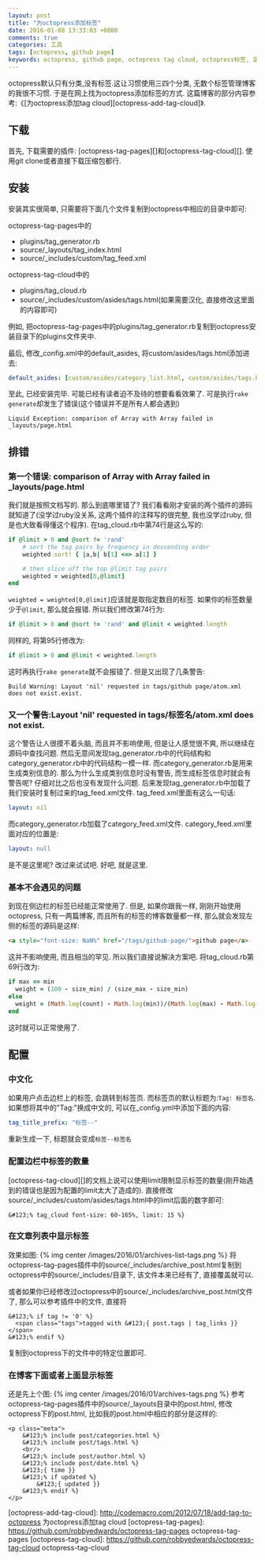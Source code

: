 ```yaml
---
layout: post
title: "为octopress添加标签"
date: 2016-01-08 13:33:03 +0800
comments: true
categories: 工具
tags: [octopress, github page]
keywords: octopress, github page, octopress tag cloud, octopress标签, 定制octopress
---
```

octopress默认只有分类,没有标签.这让习惯使用三四个分类, 无数个标签管理博客的我很不习惯.
于是在网上找为octopress添加标签的方式. 这篇博客的部分内容参考:《[为octopress添加tag cloud][octopress-add-tag-cloud]》.
<!--more-->

## 下载
首先, 下载需要的插件: [octopress-tag-pages][]和[octopress-tag-cloud][]. 使用git clone或者直接下载压缩包都行.

## 安装
安装其实很简单, 只需要将下面几个文件复制到octopress中相应的目录中即可:

octopress-tag-pages中的

- plugins/tag\_generator.rb
- source/\_layouts/tag\_index.html
- source/\_includes/custom/tag\_feed.xml

octopress-tag-cloud中的

- plugins/tag\_cloud.rb
- source/\_includes/custom/asides/tags.html(如果需要汉化, 直接修改这里面的内容即可)

例如, 把octopress-tag-pages中的plugins/tag\_generator.rb复制到octopress安装目录下的plugins文件夹中.

最后, 修改\_config.xml中的default_asides, 将custom/asides/tags.html添加进去:
```yaml
default_asides: [custom/asides/category_list.html, custom/asides/tags.html, ...]
```

至此, 已经安装完毕. 可能已经有读者迫不及待的想要看看效果了. 可是执行`rake generate`却发生了错误(这个错误并不是所有人都会遇到)
```plain
Liquid Exception: comparison of Array with Array failed in _layouts/page.html
```

## 排错
### 第一个错误: comparison of Array with Array failed in \_layouts/page.html
我们就是按照文档写的. 那么到底哪里错了? 我们看看刚才安装的两个插件的源码就知道了(没学过ruby没关系, 这两个插件的注释写的很完整, 我也没学过ruby, 但是也大致看得懂这个程序). 在tag_cloud.rb中第74行是这么写的:
```ruby
if @limit > 0 and @sort != 'rand'
    # sort the tag pairs by frequency in descending order
    weighted.sort! { |a,b| b[1] <=> a[1] }

    # then slice off the top @limit tag pairs
    weighted = weighted[0,@limit]
end
```
`weighted = weighted[0,@limit]`应该就是取指定数目的标签. 如果你的标签数量少于`@limit`, 那么就会报错. 所以我们修改第74行为:
```ruby
if @limit > 0 and @sort != 'rand' and @limit < weighted.length
```
同样的, 将第95行修改为:
```ruby
if @limit > 0 and @limit < weighted.length
```
这时再执行`rake generate`就不会报错了. 但是又出现了几条警告:
```plain
Build Warning: Layout 'nil' requested in tags/github page/atom.xml does not exist.exist.
```
### 又一个警告:Layout 'nil' requested in tags/标签名/atom.xml does not exist.
这个警告让人很摸不着头脑, 而且并不影响使用, 但是让人感觉很不爽, 所以继续在源码中查找问题.
然后无意间发现tag_generator.rb中的代码结构和category_generator.rb中的代码结构一模一样. 
而category_generator.rb是用来生成类别信息的. 那么为什么生成类别信息时没有警告, 而生成标签信息时就会有警告呢?
仔细对比之后也没有发现什么问题. 后来发现tag_generator.rb中加载了我们安装时复制过来的tag_feed.xml文件. tag_feed.xml里面有这么一句话:
```yaml
layout: nil
```
而category_generator.rb加载了category_feed.xml文件. category_feed.xml里面对应的位置是:
```yaml
layout: null
```
是不是这里呢? 改过来试试吧. 好吧, 就是这里.

### 基本不会遇见的问题
到现在侧边栏的标签已经能正常使用了. 但是, 如果你跟我一样, 刚刚开始使用octopress, 只有一两篇博客, 而且所有的标签的博客数量都一样, 那么就会发现左侧的标签的源码是这样:
```html
<a style="font-size: NaN%" href="/tags/github-page/">github page</a>
```
这并不影响使用, 而且相当的罕见. 所以我们直接说解决方案吧.
将tag_cloud.rb第69行改为:
```ruby
if max == min
  weight = (100 - size_min) / (size_max - size_min)
else
  weight = (Math.log(count) - Math.log(min))/(Math.log(max) - Math.log(min))
end
```
这时就可以正常使用了.

## 配置
### 中文化
如果用户点击边栏上的标签, 会跳转到标签页. 而标签页的默认标题为:`Tag: 标签名`. 
如果想将其中的"Tag:"换成中文的, 可以在\_config.yml中添加下面的内容:
```yaml
tag_title_prefix: "标签--"
```
重新生成一下, 标题就会变成`标签--标签名`

### 配置边栏中标签的数量
[octopress-tag-cloud][]的文档上说可以使用limit限制显示标签的数量(刚开始遇到的错误也是因为配置的limit太大了造成的). 直接修改source/\_includes/custom/asides/tags.html中的limit后面的数字即可:
```plain
&#123;% tag_cloud font-size: 60-165%, limit: 15 %}
```
### 在文章列表中显示标签
效果如图:
{% img center /images/2016/01/archives-list-tags.png %}
将octopress-tag-pages插件中的source/\_includes/archive\_post.html复制到octopress中的source/\_includes/目录下, 该文件本来已经有了, 直接覆盖就可以.

或者如果你已经修改过octopress中的source/\_includes/archive\_post.html文件了, 那么可以参考插件中的文件, 直接将
```plain
&#123;% if tag != '0' %}
  <span class="tags">tagged with &#123;{ post.tags | tag_links }}</span>
&#123;% endif %}
```
复制到octopress下的文件中的特定位置即可.

### 在博客下面或者上面显示标签
还是先上个图:
{% img center /images/2016/01/archives-tags.png %}
参考octopress-tag-pages插件中的source/\_layouts目录中的post.html, 修改octopress下的post.html, 比如我的post.html中相应的部分是这样的:
```plain
<p class="meta">
    &#123;% include post/categories.html %}
    &#123;% include post/tags.html %}
    <br/>
    &#123;% include post/author.html %}
    &#123;% include post/date.html %}
    &#123;{ time }}
    &#123;% if updated %} 
        &#123;{ updated }}
    &#123;% endif %}
</p>
```


[octopress-add-tag-cloud]: http://codemacro.com/2012/07/18/add-tag-to-octopress 为octopress添加tag cloud
[octopress-tag-pages]: https://github.com/robbyedwards/octopress-tag-pages octopress-tag-pages
[octopress-tag-cloud]: https://github.com/robbyedwards/octopress-tag-cloud octopress-tag-cloud
